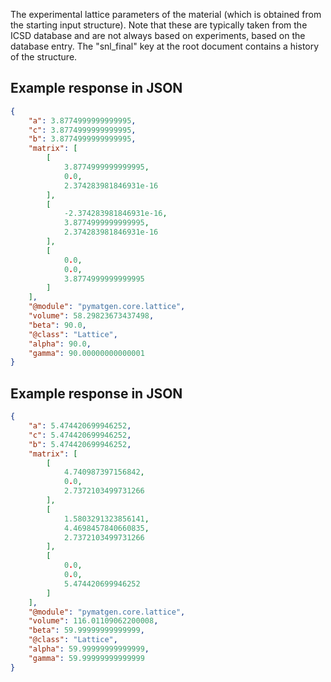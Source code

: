 The experimental lattice parameters of the material (which is obtained from the starting input structure). Note that these are typically taken from the ICSD database and are not always based on experiments, based on the database entry. The "snl_final" key at the root document contains a history of the structure.







## Example response in JSON

```json
{
    "a": 3.8774999999999995, 
    "c": 3.8774999999999995, 
    "b": 3.8774999999999995, 
    "matrix": [
        [
            3.8774999999999995, 
            0.0, 
            2.374283981846931e-16
        ], 
        [
            -2.374283981846931e-16, 
            3.8774999999999995, 
            2.374283981846931e-16
        ], 
        [
            0.0, 
            0.0, 
            3.8774999999999995
        ]
    ], 
    "@module": "pymatgen.core.lattice", 
    "volume": 58.29823673437498, 
    "beta": 90.0, 
    "@class": "Lattice", 
    "alpha": 90.0, 
    "gamma": 90.00000000000001
}
```

## Example response in JSON

```json
{
    "a": 5.474420699946252, 
    "c": 5.474420699946252, 
    "b": 5.474420699946252, 
    "matrix": [
        [
            4.740987397156842, 
            0.0, 
            2.7372103499731266
        ], 
        [
            1.5803291323856141, 
            4.4698457840660835, 
            2.7372103499731266
        ], 
        [
            0.0, 
            0.0, 
            5.474420699946252
        ]
    ], 
    "@module": "pymatgen.core.lattice", 
    "volume": 116.01109062200008, 
    "beta": 59.99999999999999, 
    "@class": "Lattice", 
    "alpha": 59.99999999999999, 
    "gamma": 59.99999999999999
}
```

